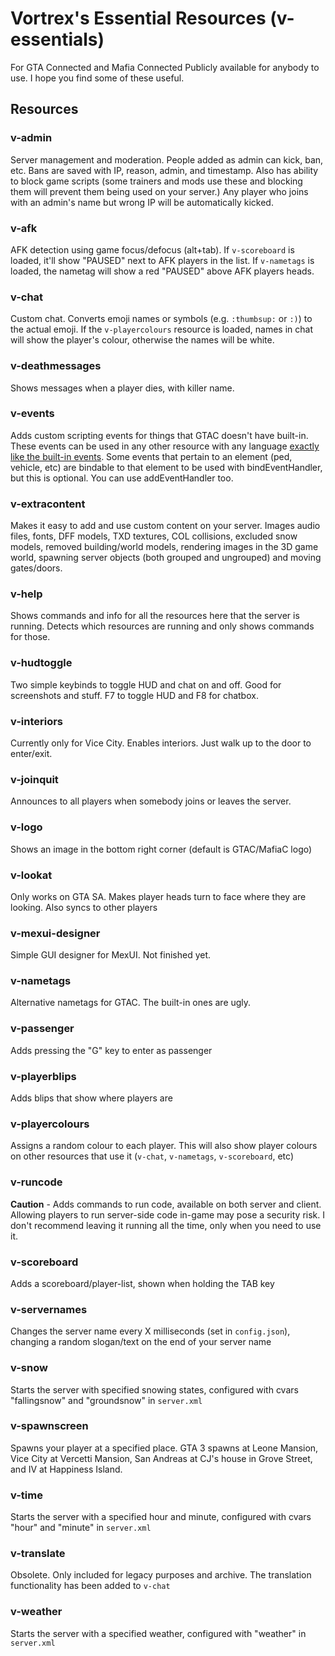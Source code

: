 # Vortrex's Essential Resources (v-essentials)
For GTA Connected and Mafia Connected
Publicly available for anybody to use. I hope you find some of these useful.

## Resources
### v-admin
Server management and moderation. People added as admin can kick, ban, etc. Bans are saved with IP, reason, admin, and timestamp.
Also has ability to block game scripts (some trainers and mods use these and blocking them will prevent them being used on your server.)
Any player who joins with an admin's name but wrong IP will be automatically kicked.

### v-afk
AFK detection using game focus/defocus (alt+tab). If `v-scoreboard` is loaded, it'll show "PAUSED" next to AFK players in the list. If `v-nametags` is loaded, the nametag will show a red "PAUSED" above AFK players heads.

### v-chat
Custom chat. Converts emoji names or symbols (e.g. `:thumbsup:` or `:)`) to the actual emoji. If the `v-playercolours` resource is loaded, names in chat will show the player's colour, otherwise the names will be white.

### v-deathmessages
Shows messages when a player dies, with killer name.

### v-events
Adds custom scripting events for things that GTAC doesn't have built-in. These events can be used in any other resource with any language [exactly like the built-in events](https://wiki.gtaconnected.com/HowTo/Events). Some events that pertain to an element (ped, vehicle, etc) are bindable to that element to be used with bindEventHandler, but this is optional. You can use addEventHandler too.

### v-extracontent
Makes it easy to add and use custom content on your server. Images audio files, fonts, DFF models, TXD textures, COL collisions, excluded snow models, removed building/world models, rendering images in the 3D game world, spawning server objects (both grouped and ungrouped) and moving gates/doors.

### v-help
Shows commands and info for all the resources here that the server is running. Detects which resources are running and only shows commands for those.

### v-hudtoggle
Two simple keybinds to toggle HUD and chat on and off. Good for screenshots and stuff.
F7 to toggle HUD and F8 for chatbox.

### v-interiors
Currently only for Vice City. Enables interiors. Just walk up to the door to enter/exit.

### v-joinquit
Announces to all players when somebody joins or leaves the server.

### v-logo
Shows an image in the bottom right corner (default is GTAC/MafiaC logo)

### v-lookat
Only works on GTA SA. Makes player heads turn to face where they are looking. Also syncs to other players

### v-mexui-designer
Simple GUI designer for MexUI. Not finished yet.

### v-nametags
Alternative nametags for GTAC. The built-in ones are ugly.

### v-passenger
Adds pressing the "G" key to enter as passenger

### v-playerblips
Adds blips that show where players are

### v-playercolours
Assigns a random colour to each player. This will also show player colours on other resources that use it (`v-chat`, `v-nametags`, `v-scoreboard`, etc)

### v-runcode
**Caution** - Adds commands to run code, available on both server and client. Allowing players to run server-side code in-game may pose a security risk. I don't recommend leaving it running all the time, only when you need to use it.

### v-scoreboard
Adds a scoreboard/player-list, shown when holding the TAB key

### v-servernames
Changes the server name every X milliseconds (set in `config.json`), changing a random slogan/text on the end of your server name

### v-snow
Starts the server with specified snowing states, configured with cvars "fallingsnow" and "groundsnow" in `server.xml`

### v-spawnscreen
Spawns your player at a specified place. GTA 3 spawns at Leone Mansion, Vice City at Vercetti Mansion, San Andreas at CJ's house in Grove Street, and IV at Happiness Island.

### v-time
Starts the server with a specified hour and minute, configured with cvars "hour" and "minute" in `server.xml`

### v-translate
Obsolete. Only included for legacy purposes and archive. The translation functionality has been added to `v-chat`

### v-weather
Starts the server with a specified weather, configured with "weather" in `server.xml`
